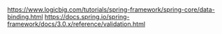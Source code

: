 ### 

https://www.logicbig.com/tutorials/spring-framework/spring-core/data-binding.html
https://docs.spring.io/spring-framework/docs/3.0.x/reference/validation.html